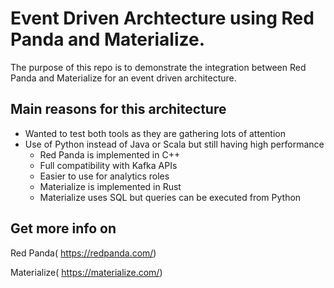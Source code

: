 # Event Driven Archtecture using Red Panda and Materialize.


The purpose of this repo is to demonstrate the integration between Red Panda and Materialize for an event driven architecture.

## Main reasons for this architecture

* Wanted to test both tools as they are gathering lots of attention
* Use of Python instead of Java or Scala but still having high performance
	* Red Panda is implemented in C++
	* Full compatibility with Kafka APIs
	* Easier to use for analytics roles
	* Materialize is implemented in Rust
	* Materialize uses SQL but queries can be executed from Python

## Get more info on


Red Panda( https://redpanda.com/)

Materialize( https://materialize.com/)
